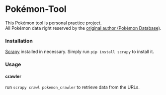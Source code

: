 # Pokémon-Tool
This Pokémon tool is personal practice project.<br/>
All Pokémon data right reserved by the [original author (Pokémon Database)](http://pokemondb.net/).

### Installation
[Scrapy](http://scrapy.org/) installed in necessary. Simply run `pip install scrapy` to install it.

### Usage

#### crawler
run `scrapy crawl pokemon_crawler` to retrieve data from the URLs.
